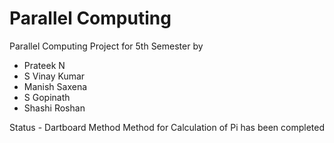 Parallel Computing
=================

Parallel Computing Project for 5th Semester by

 * Prateek N
 * S Vinay Kumar
 * Manish Saxena
 * S Gopinath
 * Shashi Roshan

Status - Dartboard Method Method for Calculation of Pi has been completed
